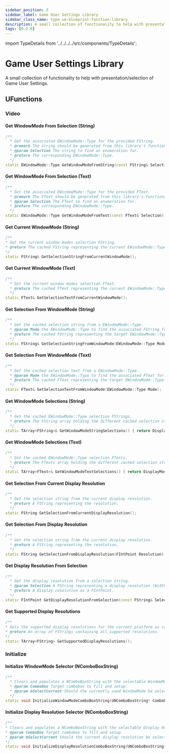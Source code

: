 ```yaml
---
sidebar_position: 2
sidebar_label: Game User Settings Library
sidebar_class_name: type ue-blueprint-function-library
description: A small collection of functionality to help with presentation/selection of Game User Settings.
tags: [0.2.0]
---
```


import TypeDetails from '../../../../src/components/TypeDetails';

# Game User Settings Library

<TypeDetails icon="ue-blueprint-function-library" base="UBlueprintFunctionLibrary" type="UNGameUserSetttingsLibrary" typeExtra="" headerFile="NexusUI/Public/NGameUserSetttingsLibrary.h" />

 A small collection of functionality to help with presentation/selection of Game User Settings.

## UFunctions

### Video

#### Get WindowMode From Selection (String)

```cpp
/**
  * Get the associated EWindowMode::Type for the provided FString.
  * @remark The string should be generated from this library's functionality.
  * @param Selection The string to find an enumeration for.
  * @return The corresponding EWindowMode::Type.
  */
static EWindowMode::Type GetWindowModeFromString(const FString& Selection);
```  

#### Get WindowMode From Selection (Text)

```cpp
/**
  * Get the associated EWindowMode::Type for the provided FText.
  * @remark The FText should be generated from this library's functionality.
  * @param Selection The FText to find an enumeration for.
  * @return The corresponding EWindowMode::Type.
  */
static EWindowMode::Type GetWindowModeFromText(const FText& Selection);
```

#### Get Current WindowMode (String)

```cpp
/**
* Get the current window modes selection FString.
* @return The cached FString representing the current EWindowMode::Type.
*/
static FString& GetSelectionStringFromCurrentWindowMode();
```

#### Get Current WindowMode (Text)

```cpp
/**
  * Get the current window modes selection FText.
  * @return The cached FText representing the current EWindowMode::Type.
  */
static FText& GetSelectionTextFromCurrentWindowMode();
```  

#### Get Selection From WindowMode (String)

```cpp
/**
  * Get the cached selection string from a EWindowMode::Type.
  * @param Mode the EWindowMode::Type to find the associated FString for.
  * @return The cached FString representing the target EWindowMode::Type. 
  */
static FString& GetSelectionStringFromWindowMode(EWindowMode::Type Mode);
```  

#### Get Selection From WindowMode (Text)

```cpp
/**
  * Get the cached selection text from a EWindowMode::Type.
  * @param Mode the EWindowMode::Type to find the associated FText for.
  * @return The cached FText representing the target EWindowMode::Type. 
  */
static FText& GetSelectionTextFromWindowMode(EWindowMode::Type Mode);
```  

#### Get WindowMode Selections (String)

```cpp
/**
  * Get the cached EWindowMode::Type selection FStrings.
  * @return The FString array holding the different cached selection strings.
  */
static TArray<FString>& GetWindowModeStringSelections() { return DisplayModeLabels; };
```  

#### Get WindowMode Selections (Text)

```cpp
/**
  * Get the cached EWindowMode::Type selection FTexts.
  * @return The FTexts array holding the different cached selection strings.
  */
static TArray<FText>& GetWindowModeTextSelections() { return DisplayModeTexts; };
```

#### Get Selection From Current Display Resolution

```cpp
/**
  * Get the selection string from the current display resolution.
  * @return A FString representing the resolution.
  */
static FString GetSelectionFromCurrentDisplayResolution();
```

#### Get Selection From Display Resolution

```cpp
/**
  * Get the selection string from the current display resolution.
  * @return A FString representing the resolution.
  */	
static FString GetSelectionFromDisplayResolution(FIntPoint Resolution);
```  

#### Get Display Resolution From Selection

```cpp
/**
  * Get the display resolution from a selection string.
  * @param Selection A FString representing a display resolution (Width x Height)
  * @return A display resolution as a FIntPoint.
  */
static FIntPoint GetDisplayResolutionFromSelection(const FString& Selection);
```

#### Get Supported Display Resolutions

```cpp
/**
* Gets the supported display resolutions for the current platform as strings.
* @return An array of FStrings containing all supported resolutions.
*/
static TArray<FString> GetSupportedDisplayResolutions();
```  

### Initialize

#### Initialize WindowMode Selector (NComboBoxString)

```cpp
/**
  * Clears and populates a NComboBoxString with the selectable WindowMode types. 
  * @param ComboBox Target combobox to fill and setup.
  * @param bSelectCurrent Should the currently used WindowMode be selected?
  */
static void InitializeWindowModeComboBoxString(UNComboBoxString* ComboBox, const bool bSelectCurrent = true);
```  

#### Initialize Display Resolution Selector (NComboBoxString)

```cpp
/**
* Clears and populates a NComboBoxString with the selectable Display Resolutions. 
* @param ComboBox Target combobox to fill and setup.
* @param bSelectCurrent Should the current display resolution be selected?
*/
static void InitializeDisplayResolutionComboBoxString(UNComboBoxString* ComboBox, const bool bSelectCurrent = true);
```

